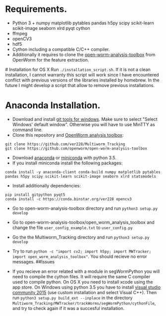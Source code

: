 
# Requirements.
- Python 3 + numpy matplotlib pytables pandas h5py scipy scikit-learn scikit-image seaborn xlrd pyqt cython
- ffmpeg
- openCV3
- hdf5
- Cython including a compatible C/C++ compiler.
- Additionally it requires to clone the [open-worm-analysis-toolbox](https://github.com/openworm/open-worm-analysis-toolbox) from OpenWorm for the feature extraction.

# Installation for OS X
Run `./installation_script.sh`. If it is not a clean installation, I cannot warranty this script will work since I have encountered conflict with previous versions of the libraries installed by homebrew. In the future I might develop a script that allow to remove previous installations.
 
# Anaconda Installation.
- Download and install [git tools for windows](https://git-scm.com/download/win). Make sure to select "Select Windows' default window". Otherwise you will have to use MinTTY as command line.
- Clone this repository and  [OpenWorm analysis toolbox](https://github.com/openworm/open-worm-analysis-toolbox):
```
git clone https://github.com/ver228/Multiworm_Tracking
git clone https://github.com/openworm/open-worm-analysis-toolbox
```
- Download [anaconda](https://www.continuum.io/downloads) or [miniconda](http://conda.pydata.org/miniconda.html) with python 3.5.
- If you install miniconda install the following packages:
```
conda install -y anaconda-client conda-build numpy matplotlib pytables pandas h5py scipy scikit-learn scikit-image seaborn xlrd statsmodels
```
- Install additionally dependencies:
```
pip install gitpython pyqt5
conda install -c https://conda.binstar.org/ver228 opencv3
```
- Go to open-worm-analysis-toolbox directory and run `python3 setup.py develop`
- Go to open-worm-analysis-toolbox/open_worm_analysis_toolbox  and change the file `user_config_example.txt` to `user_config.py`
- Go the the Multiworm_Tracking directory and run `python3 setup.py develop`

- Try to run `python -c "import cv2; import h5py; import MWTracker; import open_worm_analysis_toolbox"`. You should recieve no error messages.
##Issues
- If you recieve an error related with a module in segWormPython you will need to compile the cython files. It will require the same C compiler used to compile python. On OS X you need to install xcode using the app store. On Windows using python 3.5 you have to install [visual studio community 2015](https://www.visualstudio.com/en-us/products/visual-studio-community-vs.aspx) (use custom installation and select Visual C++). Then run `python3 setup.py build_ext --inplace` in the directory `Multiworm_Tracking/MWTracker/trackWorms/segWormPython/cythonFile`, and try to check again if it was a succesful installation.

